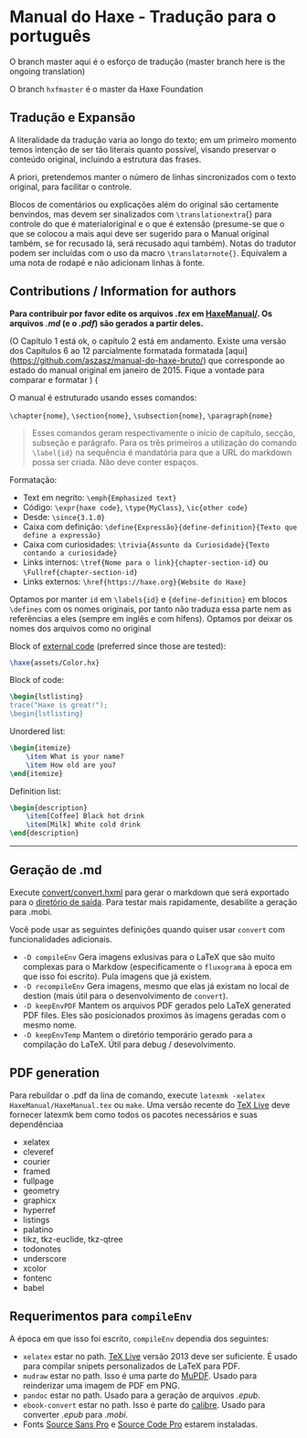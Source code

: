 # Manual do Haxe - Tradução para o português

O branch master aqui é o esforço de tradução (master branch here is the ongoing translation)

O branch `hxfmaster` é o master da Haxe Foundation 

Tradução e Expansão
-------------------

A literalidade da tradução varia ao longo do texto; em um primeiro momento temos intenção de ser tão literais quanto possível, visando preservar o conteúdo original, incluindo a estrutura das frases.

A priori, pretendemos manter o número de linhas sincronizados com o texto original, para facilitar o controle.

Blocos de comentários ou explicações além do original são certamente benvindos, mas devem ser sinalizados com `\translationextra`{} para controle do que é materialoriginal e o que é extensão (presume-se que o que se colocou a mais aqui deve ser sugerido para o Manual original também, se for recusado lá, será recusado aqui também). Notas do tradutor podem ser incluídas com o uso da macro `\translatornote{}`. Equivalem a uma nota de rodapé e não adicionam linhas à fonte.


Contributions / Information for authors
-------------

**Para contribuir por favor edite os arquivos _.tex_ em [HaxeManual/](HaxeManual/).  Os arquivos _.md_ (e o _.pdf_) são gerados a partir deles.**

(O Capítulo 1 está ok, o capítulo 2 está em andamento.
Existe uma versão dos Capítulos 6 ao 12 parcialmente formatada formatada [aqui] (https://github.com/aszasz/manual-do-haxe-bruto/) que corresponde ao estado do manual original em janeiro de 2015. Fique a vontade para comparar e formatar )
(

O manual é estruturado usando esses comandos:

`\chapter{nome}`, `\section{nome}`, `\subsection{nome}`, `\paragraph{nome}`
>  Esses comandos geram respectivamente o início de capítulo, secção, subseção e parágrafo. Para os três primeiros a utilização do comando `\label{id}` na sequência é mandatória para que a URL do markdown possa ser criada. Não deve conter espaços. 

Formatação:  
* Text em negrito: `\emph{Emphasized text}`
* Código: `\expr{haxe code}`, `\type{MyClass}`, `\ic{other code}`
* Desde: `\since{3.1.0}`
* Caixa com definição: `\define{Expressão}{define-definition}{Texto que define a expressão}`
* Caixa com curiosidades: `\trivia{Assunto da Curiosidade}{Texto contando a curiosidade}`
* Links internos: `\tref{Nome para o link}{chapter-section-id}` ou `\Fullref{chapter-section-id}`
* Links externos: `\href{https://haxe.org}{Website do Haxe}`

Optamos por manter `id` em `\labels{id}` e `{define-definition}` em blocos `\defines` com os nomes originais, por tanto não traduza essa parte nem as referências a eles (sempre em inglês e com hífens). Optamos por deixar os nomes dos arquivos como no original

Block of [external code](HaxeManual/assets) (preferred since those are tested):  
```tex
\haxe{assets/Color.hx}
```
Block of code:  
```tex
\begin{lstlisting}
trace("Haxe is great!");
\begin{lstlisting}
```
Unordered list:
```tex
\begin{itemize}
	\item What is your name?
	\item How old are you?
\end{itemize}
```
Definition list:
```tex
\begin{description}
	\item[Coffee] Black hot drink
	\item[Milk] White cold drink
\end{description}
```

---

Geração de .md
-----------------

Execute [convert/convert.hxml](convert/convert.hxml) para gerar o  markdown que será exportado para o [diretório de saída](output/). Para testar mais rapidamente, desabilite a geração para .mobi.

Você pode usar as seguintes definições quando quiser usar `convert` com funcionalidades adicionais.

- `-D compileEnv`
Gera imagens exlusivas para o LaTeX que são muito complexas para o Markdow (especificamente o `fluxograma` à epoca em que isso foi escrito). Pula imagens que já existem.
- `-D recompileEnv`
Gera imagens, mesmo que elas já existam no local de destion (mais útil para o desenvolvimento de `convert`).
- `-D keepEnvPDF`
Mantem os arquivos PDF gerados pelo LaTeX generated PDF files. Eles são posicionados proximos às imagens geradas com o mesmo nome.
- `-D keepEnvTemp`
Mantem o diretório temporário gerado para a compilação do LaTeX. Útil para debug / desevolvimento.


PDF generation
--------------

Para rebuildar o .pdf da lina de comando, execute `latexmk -xelatex HaxeManual/HaxeManual.tex` ou `make`.
Uma versão recente do [TeX Live] deve fornecer latexmk bem como todos os pacotes necessários e suas dependênciaa

 - xelatex
 - cleveref
 - courier
 - framed
 - fullpage
 - geometry
 - graphicx
 - hyperref
 - listings
 - palatino
 - tikz, tkz-euclide, tkz-qtree
 - todonotes
 - underscore
 - xcolor
 - fontenc
 - babel
 


Requerimentos para `compileEnv`
-----------------------------

A época em que isso foi escrito, `compileEnv` dependia dos seguintes:

- `xelatex` estar no path. [TeX Live] versão 2013 deve ser suficiente. É usado para compilar snipets personalizados de LaTeX para PDF.
- `mudraw` estar no path. Isso é uma parte do [MuPDF]. Usado para reinderizar uma imagem de PDF em PNG.
- `pandoc` estar no path. Usado para a geração de arquivos  *.epub*.
- `ebook-convert` estar no path. Isso é parte do [calibre]. Usado para converter *.epub* para *.mobi*.
-  Fonts [Source Sans Pro] e [Source Code Pro] estarem instaladas.


[TeX Live]:http://www.tug.org/texlive/
[MuPDF]:http://www.mupdf.com/
[calibre]:http://calibre-ebook.com/
[Source Sans Pro]:http://sourceforge.net/projects/sourcesans.adobe/
[Source Code Pro]:http://sourceforge.net/projects/sourcecodepro.adobe/

